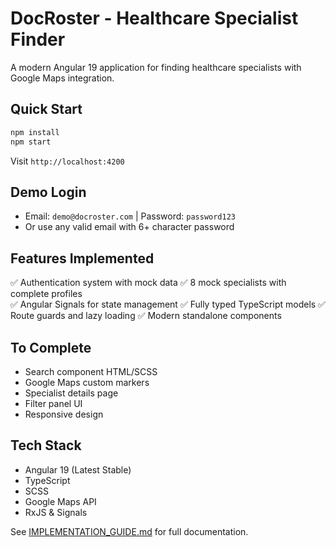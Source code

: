 # DocRoster - Healthcare Specialist Finder

A modern Angular 19 application for finding healthcare specialists with Google Maps integration.

## Quick Start

```bash
npm install
npm start
```

Visit `http://localhost:4200`

## Demo Login

- Email: `demo@docroster.com` | Password: `password123`
- Or use any valid email with 6+ character password

## Features Implemented

✅ Authentication system with mock data
✅ 8 mock specialists with complete profiles  
✅ Angular Signals for state management
✅ Fully typed TypeScript models
✅ Route guards and lazy loading
✅ Modern standalone components

## To Complete

- Search component HTML/SCSS
- Google Maps custom markers
- Specialist details page
- Filter panel UI
- Responsive design

## Tech Stack

- Angular 19 (Latest Stable)
- TypeScript
- SCSS
- Google Maps API
- RxJS & Signals

See [IMPLEMENTATION_GUIDE.md](./IMPLEMENTATION_GUIDE.md) for full documentation.

